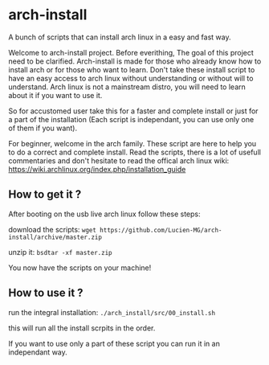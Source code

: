 # arch-install
A bunch of scripts that can install arch linux in a easy and fast way.

Welcome to arch-install project. Before everithing, The goal of this project
need to be clarified. Arch-install is made for those who already know how
to install arch or for those who want to learn. Don't take these install script 
to have an easy access to arch linux without understanding or without will to 
understand. Arch linux is not a mainstream distro, you will need to learn about
it if you want to use it.

So for accustomed user take this for a faster and complete install or just
for a part of the installation (Each script is independant, you can use only
one of them if you want).

For beginner, welcome in the arch family. These script are here to help you
to do a correct and complete install. Read the scripts, there is a lot of 
usefull commentaries and don't hesitate to read the offical arch linux wiki:
https://wiki.archlinux.org/index.php/installation_guide

## How to get it ?
After booting on the usb live arch linux follow these steps:

download the scripts:
`wget https://github.com/Lucien-MG/arch-install/archive/master.zip`

unzip it:
`bsdtar -xf master.zip`

You now have the scripts on your machine!

## How to use it ?

run the integral installation:
`./arch_install/src/00_install.sh`

this will run all the install scrpits in the order.

If you want to use only a part of these script you can run it in an 
independant way.


